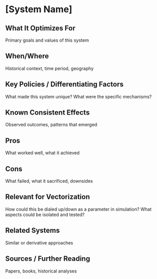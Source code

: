 # [System Name]

## What It Optimizes For
Primary goals and values of this system

## When/Where
Historical context, time period, geography

## Key Policies / Differentiating Factors
What made this system unique? What were the specific mechanisms?

## Known Consistent Effects
Observed outcomes, patterns that emerged

## Pros
What worked well, what it achieved

## Cons
What failed, what it sacrificed, downsides

## Relevant for Vectorization
How could this be dialed up/down as a parameter in simulation?
What aspects could be isolated and tested?

## Related Systems
Similar or derivative approaches

## Sources / Further Reading
Papers, books, historical analyses
